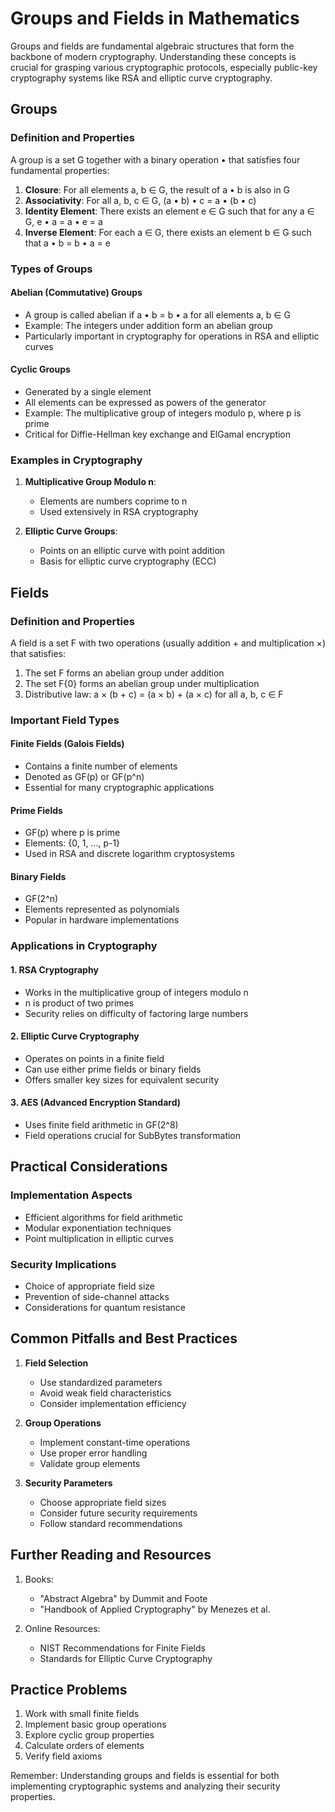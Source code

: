 # Groups and Fields in Mathematics

Groups and fields are fundamental algebraic structures that form the backbone of modern cryptography. Understanding these concepts is crucial for grasping various cryptographic protocols, especially public-key cryptography systems like RSA and elliptic curve cryptography.

## Groups

### Definition and Properties
A group is a set G together with a binary operation • that satisfies four fundamental properties:

1. **Closure**: For all elements a, b ∈ G, the result of a • b is also in G
2. **Associativity**: For all a, b, c ∈ G, (a • b) • c = a • (b • c)
3. **Identity Element**: There exists an element e ∈ G such that for any a ∈ G, e • a = a • e = a
4. **Inverse Element**: For each a ∈ G, there exists an element b ∈ G such that a • b = b • a = e

### Types of Groups

#### Abelian (Commutative) Groups
- A group is called abelian if a • b = b • a for all elements a, b ∈ G
- Example: The integers under addition form an abelian group
- Particularly important in cryptography for operations in RSA and elliptic curves

#### Cyclic Groups
- Generated by a single element
- All elements can be expressed as powers of the generator
- Example: The multiplicative group of integers modulo p, where p is prime
- Critical for Diffie-Hellman key exchange and ElGamal encryption

### Examples in Cryptography
1. **Multiplicative Group Modulo n**: 
   - Elements are numbers coprime to n
   - Used extensively in RSA cryptography
   
2. **Elliptic Curve Groups**:
   - Points on an elliptic curve with point addition
   - Basis for elliptic curve cryptography (ECC)

## Fields

### Definition and Properties
A field is a set F with two operations (usually addition + and multiplication ×) that satisfies:

1. The set F forms an abelian group under addition
2. The set F\{0} forms an abelian group under multiplication
3. Distributive law: a × (b + c) = (a × b) + (a × c) for all a, b, c ∈ F

### Important Field Types

#### Finite Fields (Galois Fields)
- Contains a finite number of elements
- Denoted as GF(p) or GF(p^n)
- Essential for many cryptographic applications

#### Prime Fields
- GF(p) where p is prime
- Elements: {0, 1, ..., p-1}
- Used in RSA and discrete logarithm cryptosystems

#### Binary Fields
- GF(2^n)
- Elements represented as polynomials
- Popular in hardware implementations

### Applications in Cryptography

#### 1. RSA Cryptography
- Works in the multiplicative group of integers modulo n
- n is product of two primes
- Security relies on difficulty of factoring large numbers

#### 2. Elliptic Curve Cryptography
- Operates on points in a finite field
- Can use either prime fields or binary fields
- Offers smaller key sizes for equivalent security

#### 3. AES (Advanced Encryption Standard)
- Uses finite field arithmetic in GF(2^8)
- Field operations crucial for SubBytes transformation

## Practical Considerations

### Implementation Aspects
- Efficient algorithms for field arithmetic
- Modular exponentiation techniques
- Point multiplication in elliptic curves

### Security Implications
- Choice of appropriate field size
- Prevention of side-channel attacks
- Considerations for quantum resistance

## Common Pitfalls and Best Practices

1. **Field Selection**
   - Use standardized parameters
   - Avoid weak field characteristics
   - Consider implementation efficiency

2. **Group Operations**
   - Implement constant-time operations
   - Use proper error handling
   - Validate group elements

3. **Security Parameters**
   - Choose appropriate field sizes
   - Consider future security requirements
   - Follow standard recommendations

## Further Reading and Resources

1. Books:
   - "Abstract Algebra" by Dummit and Foote
   - "Handbook of Applied Cryptography" by Menezes et al.

2. Online Resources:
   - NIST Recommendations for Finite Fields
   - Standards for Elliptic Curve Cryptography

## Practice Problems

1. Work with small finite fields
2. Implement basic group operations
3. Explore cyclic group properties
4. Calculate orders of elements
5. Verify field axioms

Remember: Understanding groups and fields is essential for both implementing cryptographic systems and analyzing their security properties.